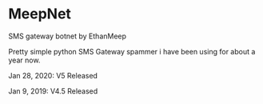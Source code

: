 # MeepNet


SMS gateway botnet by EthanMeep

Pretty simple python SMS Gateway spammer i have been using for about a year now.



Jan 28, 2020: V5 Released

Jan 9, 2019: V4.5 Released
